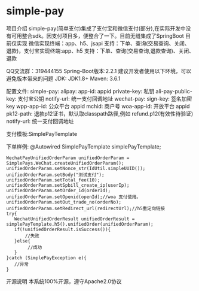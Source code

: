 # simple-pay
项目介绍
simple-pay(简单支付)集成了支付宝和微信支付(部分),在实际开发中没有可用整合sdk。因支付项目多，便整合了一下。目前无缝集成了SpringBoot
目前仅实现 微信实现终端：app、h5、jsapi 支持：下单、查询(交易查询、关闭、退款)，支付宝实现终端:app、h5 支持：下单、查询(交易查询,退款查询)、关闭、退款


QQ交流群：319444155
Spring-Boot版本:2.2.1
建议开发者使用以下环境，可以避免版本带来的问题
JDK: JDK1.8+
Maven: 3.6.1

配置文件:
simple-pay:
  alipay:
    app-id: appid
    private-key: 私钥
    ali-pay-public-key: 支付宝公钥
    notify-url: 统一支付回调地址
  wechat-pay:
    sign-key: 签名加密key
    wpp-app-id: 公众平台 appid
    mchid: 商户号
    woa-app-id: 开放平台 appid
    pk12-path: 退款p12证书，默认取classpath路径,例如 refund.p12(有效性待验证)
    notify-url: 统一支付回调地址

支付模板:SimplePayTemplate
    
下单样例:
    @Autowired
    SimplePayTemplate simplePayTemplate;
    
    WechatPayUnifiedOrderParam unifiedOrderParam = SimplePays.WeChat.createUnifiedOrderParam();
    unifiedOrderParam.setNonce_str(IdUtil.simpleUUID());
    unifiedOrderParam.setBody("测试支付");
    unifiedOrderParam.setTotal_fee(10);
    unifiedOrderParam.setSpbill_create_ip(userIp);
    unifiedOrderParam.setOrder_id(orderId);
    unifiedOrderParam.setOpenid(openId);//woa 支付使用。
    unifiedOrderParam.setOut_trade_no(orderNo);
    unifiedOrderParam.setRedirect_url(redirectUrl);//h5重定向链接
    try{
       WechatUnifiedOrderResult unifiedOrderResult = simplePayTemplate.h5().unifiedOrder(unifiedOrderParam);
       if(!unifiedOrderResult.isSuccess()){
           //失败
       }else{
            //成功
       }
    }catch (SimplePayException e){
       //异常
    }
    
开源说明
本系统100%开源，遵守Apache2.0协议
